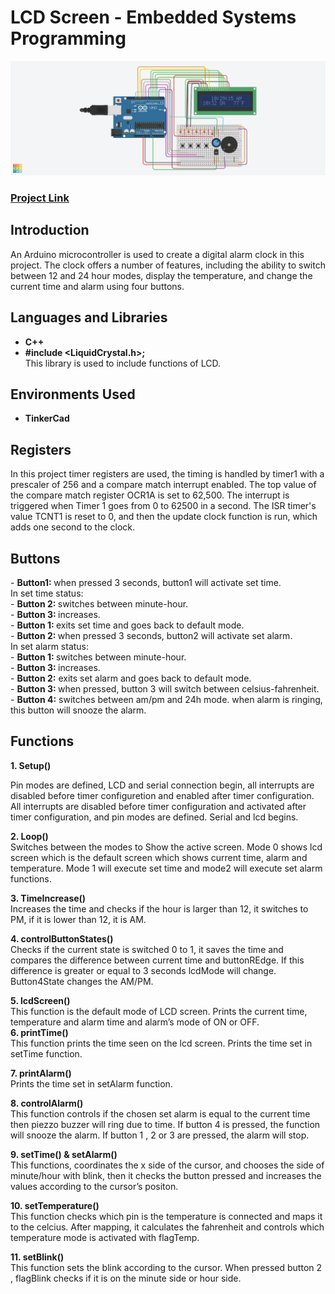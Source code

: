 <h1>LCD Screen - Embedded Systems Programming</h1>

<p align="center">
<img src="https://github.com/yasemxn/lcd-screen/blob/main/Project%20Lcd%20Screen%20(2).png"/>

 ### [Project Link](https://www.tinkercad.com/things/bMtO9ST90el-project-lcdscreen/editel?sharecode=oFTBBg-3f_ZrHjXbVwW_uh5tYnFiO3AKkFeo79Sy-To)

<h2>Introduction</h2>
An Arduino microcontroller is used to create a digital alarm clock in this project. The clock offers a number of features, including the ability to switch between 12 and 24 hour modes,
display the temperature, and change the current time and alarm using four buttons.
<br />


<h2>Languages and Libraries</h2>

- <b>C++</b>
- <b>#include <LiquidCrystal.h>;</b> <br />
This library is used to include functions of LCD.

<h2>Environments Used </h2>

- <b>TinkerCad</b>

<h2>Registers </h2>

In this project timer registers are used, the timing is handled by timer1 with a prescaler of 256 and a compare match interrupt enabled. The top value of the compare match register OCR1A is set to 62,500. The interrupt is triggered when Timer 1 goes from 0 to 62500 in a second. The ISR timer's value TCNT1 is reset to 0, and then the update clock function is run, which adds one second to the clock.

<h2>Buttons </h2>
- <b>Button1: </b> when pressed 3 seconds, button1 will activate set time.<br />
In set time status:<br/>
- <b>Button 2: </b> switches between minute-hour.<br />
- <b>Button 3: </b> increases.<br />
- <b>Button 1: </b> exits set time and goes back to default mode.<br />
- <b>Button 2: </b> when pressed 3 seconds, button2 will activate set alarm.<br />
In set alarm status: <br/>
- <b>Button 1: </b> switches between minute-hour.<br />
- <b>Button 3: </b> increases. <br/>
- <b>Button 2:</b> exits set alarm and goes back to default mode.<br />
- <b>Button 3: </b> when pressed, button 3 will switch between celsius-fahrenheit. <br/>
- <b>Button 4:</b> switches between am/pm and 24h mode. when alarm is ringing, this button will snooze the alarm. <br/>

<h2>Functions </h2>
<b> 1. Setup() </b> <br/>
  
  Pin modes are defined, LCD and serial connection begin, all interrupts are disabled before timer configuretion and enabled after timer configuration. All interrupts are disabled before timer configuration and activated after timer configuration, and pin modes are defined. Serial and lcd begins. <br/>
  
<b> 2. Loop() </b> <br/>
  Switches between the modes to Show the active screen. Mode 0 shows lcd screen which is the default screen which shows current time, alarm and temperature. Mode 1 will execute set time and mode2 will execute set alarm functions. <br/>
  
<b> 3. TimeIncrease() </b> <br/>
   Increases the time and checks if the hour is larger than 12, it switches to PM, if it is lower than 12, it is AM. <br/>
  
<b> 4. controlButtonStates() </b> <br/>
  Checks if the current state is switched 0 to 1, it saves the time and compares the difference between current time and buttonREdge. If this difference is greater or equal to 3 seconds lcdMode will change. Button4State changes the AM/PM. <br/>
  
<b> 5. lcdScreen() </b> <br/>
   This function is the default mode of LCD screen. Prints the current time, temperature and alarm time and alarm’s mode of ON or OFF. <br/>
<b> 6. printTime() </b>  <br/>
  This function prints the time seen on the lcd screen. Prints the time set in setTime function. <br/>
  
<b> 7. printAlarm()</b>  <br/>
  Prints the time set in setAlarm function. <br/>
  
<b> 8. controlAlarm()</b>  <br/>
  This function controls if the chosen set alarm is equal to the current time then piezzo buzzer will ring due to time. If button 4 is pressed, the function will snooze the alarm. If button 1 , 2 or 3 are pressed, the alarm will stop. <br/>
  
<b> 9. setTime() & setAlarm()</b>  <br/>
  This functions, coordinates the x side of the cursor, and chooses the side of minute/hour with blink, then it checks the button pressed and increases the values according to the cursor’s positon. <br/>
  
<b> 10. setTemperature()</b>  <br/>
  This function checks which pin is the temperature is connected and maps it to the celcius. After mapping, it calculates the fahrenheit and controls which temperature mode is activated with flagTemp. <br/>
  
<b> 11. setBlink()</b>  <br/>
  This function sets the blink according to the cursor. When pressed button 2 , flagBlink checks if it is on the minute side or hour side. <br/>


 
